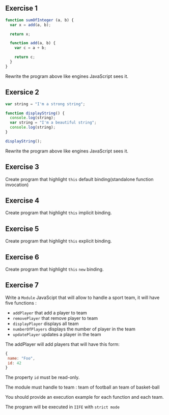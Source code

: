 ## Exercise 1

```javascript
function sumOfInteger (a, b) {
  var x = add(a, b);

  return x;

  function add(a, b) {
    var c = a + b;

    return c;
  }
}
```

Rewrite the program above like engines JavaScript sees it.


## Exersice 2

```javascript
var string = "I'm a strong string";

function displayString() {
  console.log(string);
  var string = "I'm a beautiful string";
  console.log(string);
}

displayString();
```

Rewrite the program above like engines JavaScript sees it.

## Exercise 3

Create program that highlight `this` default binding(standalone function invocation)

## Exercise 4

Create program that highlight `this` implicit binding.

## Exercise 5

Create program that highlight `this` explicit binding.

## Exercise 6

Create program that highlight `this` `new` binding.

## Exercise 7
Write a `Module` JavaScipt that will allow to handle a sport team, it will have five functions :
- `addPlayer` that add a player to team
- `removePlayer` that remove player to team
- `displayPlayer` displays all team
- `numberOfPlayers` displays the number of player in the team
- `updatePlayer` updates a player in the team

The addPlayer will add players that will have this form:
```javascript
{
 name: "Foo",
 id: 42
}
```

The property `id` must be read-only.

The module must handle to team : team of football an team of basket-ball

You should provide an execution example for each function and each team.

The program will be executed in `IIFE` with `strict mode`
